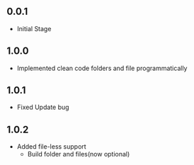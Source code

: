 ## 0.0.1

* Initial Stage
## 1.0.0

* Implemented clean code folders and file programmatically 
## 1.0.1

* Fixed Update bug
## 1.0.2

* Added file-less support
    - Build folder and files(now optional)